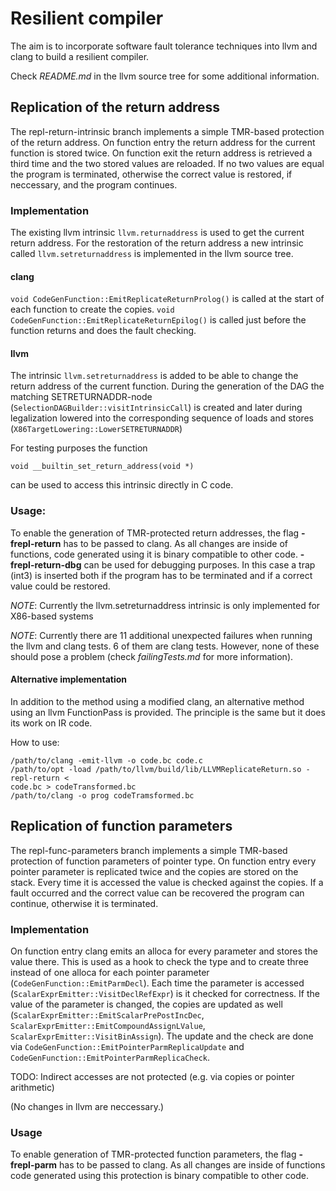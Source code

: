 Resilient compiler
==================

The aim is to incorporate software fault tolerance techniques into
llvm and clang to build a resilient compiler.

Check *README.md* in the llvm source tree for some additional information.


Replication of the return address
---------------------------------

The repl-return-intrinsic branch implements a simple TMR-based protection of the
return address. On function entry the return address for the current function is
stored twice. On function exit the return address is retrieved a third time and
the two stored values are reloaded. If no two values are equal the program is
terminated, otherwise the correct value is restored, if neccessary, and the
program continues.

### Implementation
The existing llvm intrinsic `llvm.returnaddress` is used to get the current
return address. For the restoration of the return address a new intrinsic called
`llvm.setreturnaddress` is implemented in the llvm source tree.

#### clang
`void CodeGenFunction::EmitReplicateReturnProlog()` is called at the start of
each function to create the copies.
`void CodeGenFunction::EmitReplicateReturnEpilog()` is called just before the
function returns and does the fault checking.

#### llvm
The intrinsic `llvm.setreturnaddress` is added to be able to change the return
address of the current function. During the generation of the DAG the matching
SETRETURNADDR-node (`SelectionDAGBuilder::visitIntrinsicCall`) is created  and
later during legalization lowered into the corresponding sequence of loads and
stores (`X86TargetLowering::LowerSETRETURNADDR`)


For testing purposes the function
```
void __builtin_set_return_address(void *)
```
can be used to access this intrinsic directly in C code.

### Usage:
To enable the generation of TMR-protected return addresses, the flag
**-frepl-return** has to be passed to clang. As all changes are inside of
functions, code generated using it is binary compatible to other code.
**-frepl-return-dbg** can be used for debugging purposes. In this case a trap
(int3) is inserted both if the program has to be terminated and if a correct
value could be restored.

*NOTE*: Currently the llvm.setreturnaddress intrinsic is only implemented for
 X86-based systems

*NOTE*: Currently there are 11 additional unexpected failures when running the
 llvm and clang tests. 6 of them are clang tests. However, none of these should
 pose a problem (check *failingTests.md* for more information).



#### Alternative implementation
In addition to the method using a modified clang, an alternative method using an
llvm FunctionPass is provided. The principle is the same but it does its work on
IR code.

How to use:

```
/path/to/clang -emit-llvm -o code.bc code.c
/path/to/opt -load /path/to/llvm/build/lib/LLVMReplicateReturn.so -repl-return <
code.bc > codeTransformed.bc
/path/to/clang -o prog codeTramsformed.bc
```

Replication of function parameters
----------------------------------

The repl-func-parameters branch implements a simple TMR-based protection of
function parameters of pointer type. On function entry every pointer parameter
is replicated twice and the copies are stored on the stack. Every time it is
accessed the value is checked against the copies. If a fault occurred and the
correct value can be recovered the program can continue, otherwise it is
terminated.

### Implementation
On function entry clang emits an alloca for every parameter and stores the value
there. This is used as a hook to check the type and to create three instead of
one alloca for each pointer parameter (`CodeGenFunction::EmitParmDecl`).
Each time the parameter is accessed (`ScalarExprEmitter::VisitDeclRefExpr`) is
it checked for correctness.
If the value of the parameter is changed, the copies are updated as well
(`ScalarExprEmitter::EmitScalarPrePostIncDec`,
`ScalarExprEmitter::EmitCompoundAssignLValue`,
`ScalarExprEmitter::VisitBinAssign`).
The update and the check are done via
`CodeGenFunction::EmitPointerParmReplicaUpdate` and
`CodeGenFunction::EmitPointerParmReplicaCheck`.

TODO: Indirect accesses are not protected (e.g. via copies or pointer arithmetic)


(No changes in llvm are neccessary.)

### Usage
To enable generation of TMR-protected function parameters, the flag
**-frepl-parm** has to be passed to clang. As all changes are inside
of functions code generated using this protection is binary
compatible to other code.
